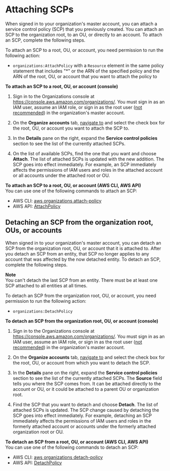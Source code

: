 # Attaching SCPs<a name="orgs_manage_policies_scps-attach"></a>

When signed in to your organization's master account, you can attach a service control policy \(SCP\) that you previously created\. You can attach an SCP to the organization root, to an OU, or directly to an account\. To attach an SCP, complete the following steps\.

To attach an SCP to a root, OU, or account, you need permission to run the following action:
+ `organizations:AttachPolicy` with a `Resource` element in the same policy statement that includes "\*" or the ARN of the specified policy and the ARN of the root, OU, or account that you want to attach the policy to

**To attach an SCP to a root, OU, or account \(console\)**

1. Sign in to the Organizations console at [https://console\.aws\.amazon\.com/organizations/](https://console.aws.amazon.com/organizations/)\. You must sign in as an IAM user, assume an IAM role, or sign in as the root user \([not recommended](https://docs.aws.amazon.com/IAM/latest/UserGuide/best-practices.html#lock-away-credentials)\) in the organization's master account\.

1. On the **Organize accounts** tab, [navigate to](orgs_manage_ous.md#navigate_tree) and select the check box for the root, OU, or account you want to attach the SCP to\.

1. In the **Details** pane on the right, expand the **Service control policies** section to see the list of the currently attached SCPs\.

1. On the list of available SCPs, find the one that you want and choose **Attach**\. The list of attached SCPs is updated with the new addition\. The SCP goes into effect immediately\. For example, an SCP immediately affects the permissions of IAM users and roles in the attached account or all accounts under the attached root or OU\.

**To attach an SCP to a root, OU, or account \(AWS CLI, AWS API\)**  
You can use one of the following commands to attach an SCP:
+ AWS CLI: [aws organizations attach\-policy](https://docs.aws.amazon.com/cli/latest/reference/organizations/attach-policy.html)
+ AWS API: [AttachPolicy](https://docs.aws.amazon.com/organizations/latest/APIReference/API_AttachPolicy.html)

## Detaching an SCP from the organization root, OUs, or accounts<a name="detach_policy"></a>

When signed in to your organization's master account, you can detach an SCP from the organization root, OU, or account that it is attached to\. After you detach an SCP from an entity, that SCP no longer applies to any account that was affected by the now detached entity\. To detach an SCP, complete the following steps\. 

**Note**  
You can't detach the last SCP from an entity\. There must be at least one SCP attached to all entities at all times\.

To detach an SCP from the organization root, OU, or account, you need permission to run the following action:
+ `organizations:DetachPolicy`

**To detach an SCP from the organization root, OU, or account \(console\)**

1. Sign in to the Organizations console at [https://console\.aws\.amazon\.com/organizations/](https://console.aws.amazon.com/organizations/)\. You must sign in as an IAM user, assume an IAM role, or sign in as the root user \([not recommended](https://docs.aws.amazon.com/IAM/latest/UserGuide/best-practices.html#lock-away-credentials)\) in the organization's master account\.

1. On the **Organize accounts** tab, [navigate to](orgs_manage_ous.md#navigate_tree) and select the check box for the root, OU, or account from which you want to detach the SCP\.

1. In the **Details** pane on the right, expand the **Service control policies** section to see the list of the currently attached SCPs\. The **Source** field tells you where the SCP comes from\. It can be attached directly to the account or OU, or it could be attached to a parent OU or organization root\.

1. Find the SCP that you want to detach and choose **Detach**\. The list of attached SCPs is updated\. The SCP change caused by detaching the SCP goes into effect immediately\. For example, detaching an SCP immediately affects the permissions of IAM users and roles in the formerly attached account or accounts under the formerly attached organization root or OU\.

**To detach an SCP from a root, OU, or account \(AWS CLI, AWS API\)**  
You can use one of the following commands to detach an SCP:
+ AWS CLI: [aws organizations detach\-policy](https://docs.aws.amazon.com/cli/latest/reference/organizations/detach-policy.html)
+ AWS API: [DetachPolicy](https://docs.aws.amazon.com/organizations/latest/APIReference/API_DetachPolicy.html)